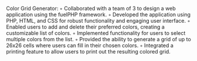  Color Grid Generator:
◦ Collaborated with a team of 3 to design a web application using the fuelPHP framework.
◦ Developed the application using PHP, HTML, and CSS for robust functionality and engaging user interface.
◦ Enabled users to add and delete their preferred colors, creating a customizable list of colors.
◦ Implemented functionality for users to select multiple colors from the list.
◦ Provided the ability to generate a grid of up to 26x26 cells where users can fill in their chosen colors.
◦ Integrated a printing feature to allow users to print out the resulting colored grid.

